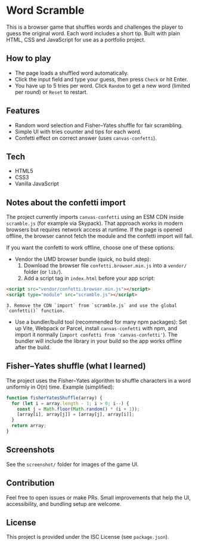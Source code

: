 # Word Scramble

This is a browser game that shuffles words and challenges the player to guess the original word. Each word includes a short tip. Built with plain HTML, CSS and JavaScript for use as a portfolio project.

## How to play

- The page loads a shuffled word automatically.
- Click the input field and type your guess, then press `Check` or hit Enter.
- You have up to 5 tries per word. Click `Random` to get a new word (limited per round) or `Reset` to restart.

## Features

- Random word selection and Fisher–Yates shuffle for fair scrambling.
- Simple UI with tries counter and tips for each word.
- Confetti effect on correct answer (uses `canvas-confetti`).

## Tech

- HTML5
- CSS3
- Vanilla JavaScript

## Notes about the confetti import

The project currently imports `canvas-confetti` using an ESM CDN inside `scramble.js` (for example via Skypack). That approach works in modern browsers but requires network access at runtime. If the page is opened offline, the browser cannot fetch the module and the confetti import will fail.

If you want the confetti to work offline, choose one of these options:

- Vendor the UMD browser bundle (quick, no build step):
  1. Download the browser file `confetti.browser.min.js` into a `vendor/` folder (or `lib/`).
  2. Add a script tag in `index.html` before your app script:

```html
<script src="vendor/confetti.browser.min.js"></script>
<script type="module" src="scramble.js"></script>
```

    3. Remove the CDN `import` from `scramble.js` and use the global `confetti()` function.

- Use a bundler/build tool (recommended for many npm packages):
  Set up Vite, Webpack or Parcel, install `canvas-confetti` with npm, and import it normally (`import confetti from 'canvas-confetti'`). The bundler will include the library in your build so the app works offline after the build.

## Fisher–Yates shuffle (what I learned)

The project uses the Fisher–Yates algorithm to shuffle characters in a word uniformly in O(n) time. Example (simplified):

```js
function fisherYatesShuffle(array) {
  for (let i = array.length - 1; i > 0; i--) {
    const j = Math.floor(Math.random() * (i + 1));
    [array[i], array[j]] = [array[j], array[i]];
  }
  return array;
}
```

## Screenshots

See the `screenshot/` folder for images of the game UI.

## Contribution

Feel free to open issues or make PRs. Small improvements that help the UI, accessibility, and bundling setup are welcome.

## License

This project is provided under the ISC License (see `package.json`).
